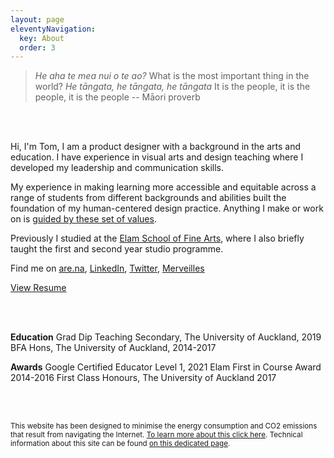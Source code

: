 ```yaml
---
layout: page
eleventyNavigation:
  key: About
  order: 3
---
```


>_He aha te mea nui o te ao?_
>What is the most important thing in the world?
>_He tāngata, he tāngata, he tāngata_
>It is the people, it is the people, it is the people
-- Māori proverb

<br><br>

Hi, I'm Tom,
I am a product designer with a background in the arts and education. I have experience in visual arts and design teaching where I developed my leadership and communication skills.

My experience in making learning more accessible and equitable across a range of students from different backgrounds and abilities built the foundation of my human-centered design practice. Anything I make or work on is [guided by these set of values](/values "a list of values I work by").

Previously I studied at the [Elam School of Fine Arts](https://elamartists.ac.nz/), where I also briefly taught the first and second year studio programme. 

Find me on [are.na](https://are.na/tom-y "Are.na"), [LinkedIn](https://linkedin.com/in/tom-hackshaw "LinkedIn"), [Twitter](https://twitter.com/tomhackshaw "Twitter"), [Merveilles](https://merveilles.town/@tomupom "Merveilles, a Mastodon instance")

[View Resume](https://tom.so/media/resume.pdf)

<br><br>

**Education** 
Grad Dip Teaching Secondary, The University of Auckland, 2019
BFA Hons, The University of Auckland, 2014-2017 

**Awards** 
Google Certified Educator Level 1, 2021
Elam First in Course Award 2014-2016
First Class Honours, The University of Auckland 2017

<br><br>

<small>This website has been designed to minimise the energy consumption and CO2 emissions that result from navigating the Internet. [To learn more about this click here](https://www.websitecarbon.com/website/tom-so/ "Website Carbon Calculator for tom.so"). Technical information about this site can be found [on this dedicated page](/siteinfo "some information on how this site has been built").</small>
